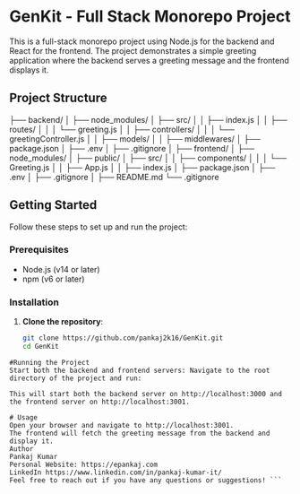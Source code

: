 # GenKit - Full Stack Monorepo Project

This is a full-stack monorepo project using Node.js for the backend and React for the frontend. The project demonstrates a simple greeting application where the backend serves a greeting message and the frontend displays it.

## Project Structure
├── backend/ │ ├── node_modules/ │ ├── src/ │ │ ├── index.js │ │ ├── routes/ │ │ │ └── greeting.js │ │ ├── controllers/ │ │ │ └── greetingController.js │ │ ├── models/ │ │ ├── middlewares/ │ ├── package.json │ ├── .env │ ├── .gitignore │ ├── frontend/ │ ├── node_modules/ │ ├── public/ │ ├── src/ │ │ ├── components/ │ │ │ └── Greeting.js │ │ ├── App.js │ │ ├── index.js │ ├── package.json │ ├── .env │ ├── .gitignore │ ├── README.md └── .gitignore

## Getting Started

Follow these steps to set up and run the project:

### Prerequisites

- Node.js (v14 or later)
- npm (v6 or later)

### Installation

1. **Clone the repository**:
   ```sh
   git clone https://github.com/pankaj2k16/GenKit.git
   cd GenKit
```
#Running the Project
Start both the backend and frontend servers: Navigate to the root directory of the project and run:

This will start both the backend server on http://localhost:3000 and the frontend server on http://localhost:3001.

# Usage
Open your browser and navigate to http://localhost:3001.
The frontend will fetch the greeting message from the backend and display it.
Author
Pankaj Kumar
Personal Website: https://epankaj.com
LinkedIn https://www.linkedin.com/in/pankaj-kumar-it/
Feel free to reach out if you have any questions or suggestions! ```
